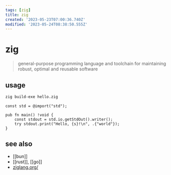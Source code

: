 ```yaml
---
tags: [zig]
title: zig
created: '2023-05-23T07:00:36.740Z'
modified: '2023-05-24T08:38:50.555Z'
---
```


# zig

> general-purpose programming language and toolchain for maintaining robust, optimal and reusable software

## usage

```sh
zig build-exe hello.zig
```

```zig
const std = @import("std");

pub fn main() !void {
    const stdout = std.io.getStdOut().writer();
    try stdout.print("Hello, {s}!\n", .{"world"});
}
```

## see also

- [[bun]]
- [[rust]], [[go]]
- [ziglang.org/](/https://ziglang.org/)
